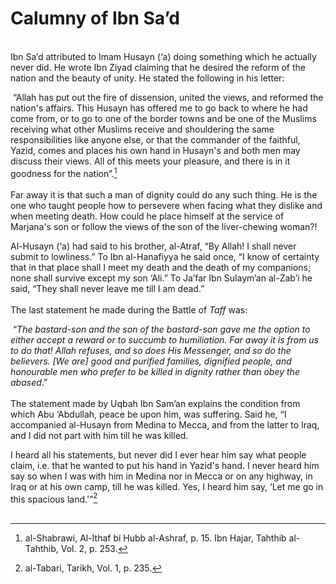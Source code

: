 Calumny of Ibn Sa’d
===================

   
 Ibn Sa’d attributed to Imam Husayn (‘a) doing something which he
actually never did. He wrote Ibn Ziyad claiming that he desired the
reform of the nation and the beauty of unity. He stated the following in
his letter:

 “Allah has put out the fire of dissension, united the views, and
reformed the nation's affairs. This Husayn has offered me to go back to
where he had come from, or to go to one of the border towns and be one
of the Muslims receiving what other Muslims receive and shouldering the
same responsibilities like anyone else, or that the commander of the
faithful, Yazid, comes and places his own hand in Husayn's and both men
may discuss their views. All of this meets your pleasure, and there is
in it goodness for the nation”.[^1]  
    
 Far away it is that such a man of dignity could do any such thing. He
is the one who taught people how to persevere when facing what they
dislike and when meeting death. How could he place himself at the
service of Marjana's son or follow the views of the son of the
liver-chewing woman?!

Al-Husayn (‘a) had said to his brother, al-Atraf, “By Allah! I shall
never submit to lowliness.” To Ibn al-Hanafiyya he said once, “I know of
certainty that in that place shall I meet my death and the death of my
companions; none shall survive except my son ‘Ali.” To Ja’far Ibn
Sulaym’an al-Zab’i he said, “They shall never leave me till I am
dead.”  
    
 The last statement he made during the Battle of *Taff* was:

 “*The bastard-son and the son of the bastard-son gave me the option to
either accept a reward or to succumb to humiliation. Far away it is from
us to do that! Allah refuses, and so does His* *Messenger, and so do the
believers. [We are] good and purified families, dignified people, and
honourable men who prefer to be killed in dignity rather than obey the
abased*.”  
    
 The statement made by Uqbah Ibn Sam’an explains the condition from
which Abu ‘Abdullah, peace be upon him, was suffering. Said he, “I
accompanied al-Husayn from Medina to Mecca, and from the latter to Iraq,
and I did not part with him till he was killed.

I heard all his statements, but never did I ever hear him say what
people claim, i.e. that he wanted to put his hand in Yazid's hand. I
never heard him say so when I was with him in Medina nor in Mecca or on
any highway, in Iraq or at his own camp, till he was killed. Yes, I
heard him say, ‘Let me go in this spacious land.'”[^2]  
  

[^1]: al-Shabrawi, Al-Ithaf bi Hubb al-Ashraf, p. 15. Ibn Hajar, Tahthib
al-Tahthib, Vol. 2, p. 253.

[^2]: al-Tabari, Tarikh, Vol. 1, p. 235.


